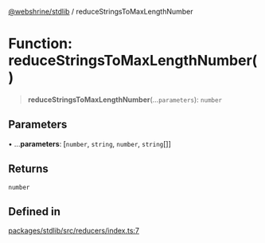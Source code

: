 [@webshrine/stdlib](../globals.md) / reduceStringsToMaxLengthNumber

# Function: reduceStringsToMaxLengthNumber()

> **reduceStringsToMaxLengthNumber**(...`parameters`): `number`

## Parameters

• ...**parameters**: [`number`, `string`, `number`, `string`[]]

## Returns

`number`

## Defined in

[packages/stdlib/src/reducers/index.ts:7](https://github.com/webshrine/webshrine/blob/0e16c5948921e0c95cce645760c4a8b0855b196b/packages/stdlib/src/reducers/index.ts#L7)
